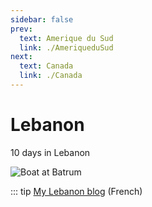 ```yaml
---
sidebar: false
prev: 
  text: Amerique du Sud
  link: ./AmeriqueduSud
next: 
  text: Canada
  link: ./Canada
---
```


# Lebanon

10 days in Lebanon

<img :src="$withBase('/img/Liban.jpg')" alt="Boat at Batrum">

::: tip
[My Lebanon blog](https://liban.rouquin.me/) (French)
